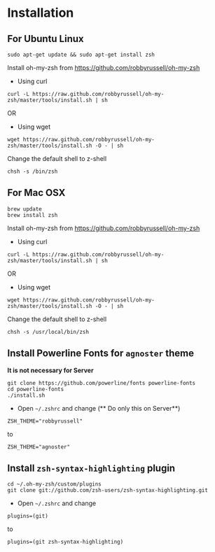 # Installation

## For Ubuntu Linux
```shell
sudo apt-get update && sudo apt-get install zsh 
```

Install oh-my-zsh from https://github.com/robbyrussell/oh-my-zsh 

* Using curl

```shell
curl -L https://raw.github.com/robbyrussell/oh-my-zsh/master/tools/install.sh | sh
```
OR

* Using wget

```shell
wget https://raw.github.com/robbyrussell/oh-my-zsh/master/tools/install.sh -O - | sh
```

Change the default shell to z-shell

```shell
chsh -s /bin/zsh 
```

## For Mac OSX

```shell
brew update 
brew install zsh
```

Install oh-my-zsh from https://github.com/robbyrussell/oh-my-zsh 

* Using curl

```shell
curl -L https://raw.github.com/robbyrussell/oh-my-zsh/master/tools/install.sh | sh
```
OR

* Using wget

```shell
wget https://raw.github.com/robbyrussell/oh-my-zsh/master/tools/install.sh -O - | sh
```

Change the default shell to z-shell

```shell
chsh -s /usr/local/bin/zsh 
```


## Install Powerline Fonts for `agnoster` theme
**It is not necessary for Server**

```shell
git clone https://github.com/powerline/fonts powerline-fonts 
cd powerline-fonts 
./install.sh 
```

* Open `~/.zshrc` and change (** Do only this on Server**)

```shell
ZSH_THEME="robbyrussell"
```
to

```shell
ZSH_THEME="agnoster"
```

## Install `zsh-syntax-highlighting` plugin

```shell
cd ~/.oh-my-zsh/custom/plugins 
git clone git://github.com/zsh-users/zsh-syntax-highlighting.git 
```

* Open `~/.zshrc` and change

```shell
plugins=(git)
```
to

```shell
plugins=(git zsh-syntax-highlighting)
```
